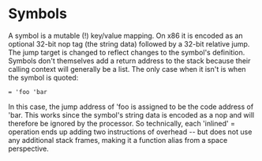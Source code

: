 # Symbols

A symbol is a mutable (!) key/value mapping. On x86 it is encoded as an optional 32-bit nop tag (the string data) followed by a 32-bit relative jump. The jump target is changed to reflect
changes to the symbol's definition. Symbols don't themselves add a return address to the stack because their calling context will generally be a list. The only case when it isn't is when the
symbol is quoted:

    = 'foo 'bar

In this case, the jump address of 'foo is assigned to be the code address of 'bar. This works since the symbol's string data is encoded as a nop and will therefore be ignored by the processor.
So technically, each 'inlined' = operation ends up adding two instructions of overhead -- but does not use any additional stack frames, making it a function alias from a space perspective.